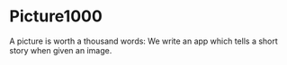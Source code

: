 # Picture1000
A picture is worth a thousand words: We write an app which tells a short story when given an image.
